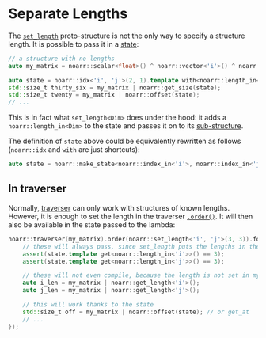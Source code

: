 # Separate Lengths

The [`set_length`](../structs/set_length.md) proto-structure is not the only way to specify a structure length.
It is possible to pass it in a [state](../State.md):

```cpp
// a structure with no lengths
auto my_matrix = noarr::scalar<float>() ^ noarr::vector<'i'>() ^ noarr::vector<'j'>();

auto state = noarr::idx<'i', 'j'>(2, 1).template with<noarr::length_in<'i'>, noarr::length_in<'j'>>(3, 3);
std::size_t thirty_six = my_matrix | noarr::get_size(state);
std::size_t twenty = my_matrix | noarr::offset(state);
// ...
```

This is in fact what `set_length<Dim>` does under the hood: it adds a `noarr::length_in<Dim>` to the state and passes it on to its [sub-structure](../Glossary.md#sub-structure).

The definition of `state` above could be equivalently rewritten as follows (`noarr::idx` and `with` are just shortcuts):

```cpp
auto state = noarr::make_state<noarr::index_in<'i'>, noarr::index_in<'j'>, noarr::length_in<'i'>, noarr::length_in<'j'>>(2, 1, 3, 3);
```


## In traverser

Normally, [traverser](../Traverser.md) can only work with structures of known lengths.
However, it is enough to set the length in the traverser [`.order()`](../Traverser.md#orderproto-structure-customizing-the-traversal).
It will then also be available in the state passed to the lambda:

```cpp
noarr::traverser(my_matrix).order(noarr::set_length<'i', 'j'>(3, 3)).for_each([my_matrix](auto state) {
	// these will always pass, since set_length puts the lengths in the state
	assert(state.template get<noarr::length_in<'i'>>() == 3);
	assert(state.template get<noarr::length_in<'j'>>() == 3);

	// these will not even compile, because the length is not set in my_matrix
	auto i_len = my_matrix | noarr::get_length<'i'>();
	auto j_len = my_matrix | noarr::get_length<'j'>();

	// this will work thanks to the state
	std::size_t off = my_matrix | noarr::offset(state); // or get_at
	// ...
});
```
